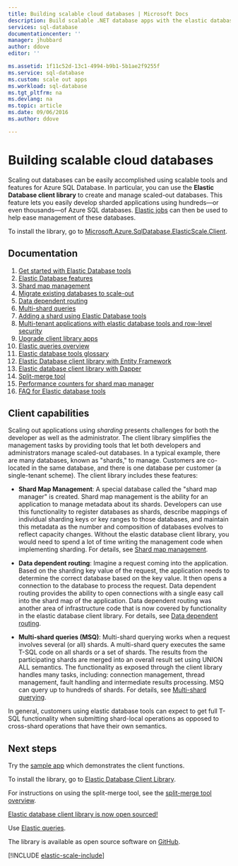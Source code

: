 ```yaml
---
title: Building scalable cloud databases | Microsoft Docs
description: Build scalable .NET database apps with the elastic database client library
services: sql-database
documentationcenter: ''
manager: jhubbard
author: ddove
editor: ''

ms.assetid: 1f11c52d-13c1-4994-b9b1-5b1ae2f9255f
ms.service: sql-database
ms.custom: scale out apps
ms.workload: sql-database
ms.tgt_pltfrm: na
ms.devlang: na
ms.topic: article
ms.date: 09/06/2016
ms.author: ddove

---
```

# Building scalable cloud databases
Scaling out databases can be easily accomplished using scalable tools and features for Azure SQL Database. In particular, you can use the **Elastic Database client library** to create and manage scaled-out databases. This feature lets you easily develop sharded applications using hundreds—or even thousands—of Azure SQL databases. [Elastic jobs](sql-database-elastic-jobs-powershell.md) can then be used to help ease management of these databases.

To install the library, go to [Microsoft.Azure.SqlDatabase.ElasticScale.Client](https://www.nuget.org/packages/Microsoft.Azure.SqlDatabase.ElasticScale.Client/). 

## Documentation
1. [Get started with Elastic Database tools](sql-database-elastic-scale-get-started.md)
2. [Elastic Database features](sql-database-elastic-scale-introduction.md)
3. [Shard map management](sql-database-elastic-scale-shard-map-management.md)
4. [Migrate existing databases to scale-out](sql-database-elastic-convert-to-use-elastic-tools.md)
5. [Data dependent routing](sql-database-elastic-scale-data-dependent-routing.md)
6. [Multi-shard queries](sql-database-elastic-scale-multishard-querying.md)
7. [Adding a shard using Elastic Database tools](sql-database-elastic-scale-add-a-shard.md)
8. [Multi-tenant applications with elastic database tools and row-level security](sql-database-elastic-tools-multi-tenant-row-level-security.md)
9. [Upgrade client library apps](sql-database-elastic-scale-upgrade-client-library.md) 
10. [Elastic queries overview](sql-database-elastic-query-overview.md)
11. [Elastic database tools glossary](sql-database-elastic-scale-glossary.md)
12. [Elastic Database client library with Entity Framework](sql-database-elastic-scale-use-entity-framework-applications-visual-studio.md)
13. [Elastic database client library with Dapper](sql-database-elastic-scale-working-with-dapper.md)
14. [Split-merge tool](sql-database-elastic-scale-overview-split-and-merge.md)
15. [Performance counters for shard map manager](sql-database-elastic-database-client-library.md) 
16. [FAQ for Elastic database tools](sql-database-elastic-scale-faq.md)

## Client capabilities
Scaling out applications using *sharding* presents challenges for both the developer as well as the administrator. The client library simplifies the management tasks by providing tools that let both developers and administrators manage scaled-out databases. In a typical example, there are many databases, known as "shards," to manage. Customers are co-located in the same database, and there is one database per customer (a single-tenant scheme). The client library includes these features:

- **Shard Map Management**: A special database called the "shard map manager" is created. Shard map management is the ability for an application to manage metadata about its shards. Developers can use this functionality to register databases as shards, describe mappings of individual sharding keys or key ranges to those databases, and maintain this metadata as the number and composition of databases evolves to reflect capacity changes. Without the elastic database client library, you would need to spend a lot of time writing the management code when implementing sharding. For details, see [Shard map management](sql-database-elastic-scale-shard-map-management.md).

- **Data dependent routing**: Imagine a request coming into the application. Based on the sharding key value of the request, the application needs to determine the correct database based on the key value. It then opens a connection to the database to process the request. Data dependent routing provides the ability to open connections with a single easy call into the shard map of the application. Data dependent routing was another area of infrastructure code that is now covered by functionality in the elastic database client library. For details, see [Data dependent routing](sql-database-elastic-scale-data-dependent-routing.md).
- **Multi-shard queries (MSQ)**: Multi-shard querying works when a request involves several (or all) shards. A multi-shard query executes the same T-SQL code on all shards or a set of shards. The results from the participating shards are merged into an overall result set using UNION ALL semantics. The functionality as exposed through the client library handles many tasks, including: connection management, thread management, fault handling and intermediate results processing. MSQ can query up to hundreds of shards. For details, see [Multi-shard querying](sql-database-elastic-scale-multishard-querying.md).

In general, customers using elastic database tools can expect to get full T-SQL functionality when submitting shard-local operations as opposed to cross-shard operations that have their own semantics.

## Next steps
Try the [sample app](sql-database-elastic-scale-get-started.md) which demonstrates the client functions. 

To install the library, go to [Elastic Database Client Library](http://www.nuget.org/packages/Microsoft.Azure.SqlDatabase.ElasticScale.Client/).

For instructions on using the split-merge tool, see the [split-merge tool overview](sql-database-elastic-scale-overview-split-and-merge.md).

[Elastic database client library is now open sourced!](https://azure.microsoft.com/blog/elastic-database-client-library-is-now-open-sourced/)

Use [Elastic queries](sql-database-elastic-query-overview.md).

The library is available as open source software on [GitHub](https://github.com/Azure/elastic-db-tools). 

[!INCLUDE [elastic-scale-include](../../includes/elastic-scale-include.md)]

<!--Anchors-->
<!--Image references-->
[1]:./media/sql-database-elastic-database-client-library/glossary.png

